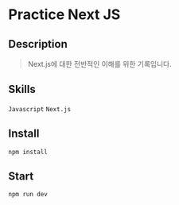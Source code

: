 # Practice Next JS

## Description

> Next.js에 대한 전반적인 이해를 위한 기록입니다.

## Skills

`Javascript` `Next.js`

## Install

`npm install`

## Start

`npm run dev`
